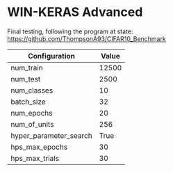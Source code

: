 # WIN-KERAS Advanced
Final testing, following the program at state: https://github.com/ThompsonA93/CIFAR10_Benchmark

| Configuration | Value |
| --- | --- |
num_train | 12500
num_test  | 2500
num_classes | 10
batch_size | 32
num_epochs | 20
num_of_units | 256
hyper_parameter_search | True
hps_max_epochs | 30
hps_max_trials | 30